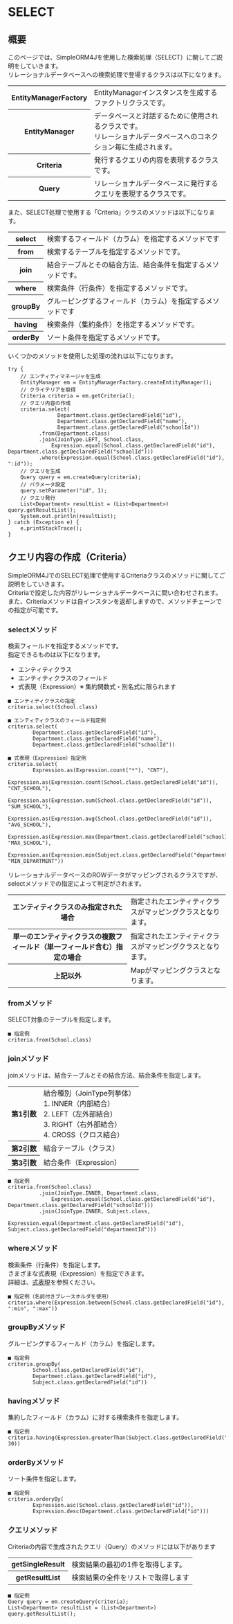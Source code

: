 # SELECT

## 概要
このページでは、SimpleORM4Jを使用した検索処理（SELECT）に関してご説明をしていきます。  
リレーショナルデータベースへの検索処理で登場するクラスは以下になります。

<table>
    <tr>
        <th>EntityManagerFactory</th>
        <td>EntityManagerインスタンスを生成するファクトリクラスです。</td>
    </tr>
    <tr>
        <th>EntityManager</th>
        <td>
            データベースと対話するために使用されるクラスです。<br />
            リレーショナルデータベースへのコネクション毎に生成されます。
        </td>
    </tr>
    <tr>
        <th>Criteria</th>
        <td>発行するクエリの内容を表現するクラスです。</td>
    </tr>
    <tr>
        <th>Query</th>
        <td>リレーショナルデータベースに発行するクエリを表現するクラスです。</td>
    </tr>
</table>

また、SELECT処理で使用する「Criteria」クラスのメソッドは以下になります。

<table>
    <tr>
        <th>select</th>
        <td>検索するフィールド（カラム）を指定するメソッドです</td>
    </tr>
    <tr>
        <th>from</th>
        <td>検索するテーブルを指定するメソッドです。</td>
    </tr>
    <tr>
        <th>join</th>
        <td>結合テーブルとその結合方法、結合条件を指定するメソッドです。</td>
    </tr>
    <tr>
        <th>where</th>
        <td>検索条件（行条件）を指定するメソッドです。</td>
    </tr>
    <tr>
        <th>groupBy</th>
        <td>グルーピングするフィールド（カラム）を指定するメソッドです</td>
    </tr>
    <tr>
        <th>having</th>
        <td>検索条件（集約条件）を指定するメソッドです。</td>
    </tr>
    <tr>
        <th>orderBy</th>
        <td>ソート条件を指定するメソッドです。</td>
    </tr>
</table>

いくつかのメソッドを使用した処理の流れは以下になります。

```
try {
	// エンティティマネージャを生成
	EntityManager em = EntityManagerFactory.createEntityManager();
	// クライテリアを取得
	Criteria criteria = em.getCriteria();
	// クエリ内容の作成
	criteria.select(
				Department.class.getDeclaredField("id"),
				Department.class.getDeclaredField("name"),
				Department.class.getDeclaredField("schoolId"))
		  .from(Department.class)
		  .join(JoinType.LEFT, School.class,
			  Expression.equal(School.class.getDeclaredField("id"), Department.class.getDeclaredField("schoolId")))
		  .where(Expression.equal(School.class.getDeclaredField("id"), ":id"));
	// クエリを生成
	Query query = em.createQuery(criteria);
	// パラメータ設定
	query.setParameter("id", 1);
	// クエリ発行
	List<Department> resultList = (List<Department>) query.getResultList();
	System.out.println(resultList);
} catch (Exception e) {
	e.printStackTrace();
}
```

## クエリ内容の作成（Criteria）
SimpleORM4JでのSELECT処理で使用するCriteriaクラスのメソッドに関してご説明をしていきます。  
Criteriaで設定した内容がリレーショナルデータベースに問い合わせされます。  
また、Criteriaメソッドは自インスタンを返却しますので、メソッドチェーンでの指定が可能です。

### selectメソッド
検索フィールドを指定するメソッドです。  
指定できるものは以下になります。

- エンティティクラス
- エンティティクラスのフィールド
- 式表現（Expression）※ 集約関数式・別名式に限られます

```
■ エンティティクラスの指定
criteria.select(School.class)
```
```
■ エンティティクラスのフィールド指定例
criteria.select(
		Department.class.getDeclaredField("id"),
		Department.class.getDeclaredField("name"),
		Department.class.getDeclaredField("schoolId"))
```
```
■ 式表現（Expression）指定例
criteria.select(
		Expression.as(Expression.count("*"), "CNT"),
		Expression.as(Expression.count(School.class.getDeclaredField("id")), "CNT_SCHOOL"),
		Expression.as(Expression.sum(School.class.getDeclaredField("id")), "SUM_SCHOOL"),
		Expression.as(Expression.avg(School.class.getDeclaredField("id")), "AVG_SCHOOL"),
		Expression.as(Expression.max(Department.class.getDeclaredField("schoolId")), "MAX_SCHOOL"),
		Expression.as(Expression.min(Subject.class.getDeclaredField("departmentId")), "MIN_DEPARTMENT"))
```

リレーショナルデータベースのROWデータがマッピングされるクラスですが、selectメソッドでの指定によって判定がされます。

<table>
    <tr>
        <th>エンティティクラスのみ指定された場合</th>
        <td>指定されたエンティティクラスがマッピングクラスとなります。</td>
    </tr>
    <tr>
        <th>単一のエンティティクラスの複数フィールド（単一フィールド含む）指定の場合</th>
        <td>指定されたエンティティクラスがマッピングクラスとなります。</td>
    </tr>
    <tr>
        <th>上記以外</th>
        <td>Mapがマッピングクラスとなります。</td>
    </tr>
</table>

### fromメソッド
SELECT対象のテーブルを指定します。

```
■ 指定例
criteria.from(School.class)
```

### joinメソッド
joinメソッドは、結合テーブルとその結合方法、結合条件を指定します。

<table>
    <tr>
        <th>第1引数</th>
        <td>
            結合種別（JoinType列挙体）<br />
            1. INNER（内部結合）<br />
            2. LEFT（左外部結合）<br />
            3. RIGHT（右外部結合）<br />
            4. CROSS（クロス結合）
        </td>
    </tr>
    <tr>
        <th>第2引数</th>
        <td>結合テーブル（クラス）</td>
    </tr>
    <tr>
        <th>第3引数</th>
        <td>結合条件（Expression）</td>
    </tr>
</table>

```
■ 指定例
criteria.from(School.class)
    	  .join(JoinType.INNER, Department.class,
			  Expression.equal(School.class.getDeclaredField("id"), Department.class.getDeclaredField("schoolId")))
    	  .join(JoinType.INNER, Subject.class,
			  Expression.equal(Department.class.getDeclaredField("id"), Subject.class.getDeclaredField("departmentId")))
```

### whereメソッド
検索条件（行条件）を指定します。  
さまざまな式表現（Expression）を指定できます。  
詳細は、[式表現]()を参照ください。

```
■ 指定例（名前付きブレースホルダを使用）
criteria.where(Expression.between(School.class.getDeclaredField("id"), ":min", ":max"))
```

### groupByメソッド
グルーピングするフィールド（カラム）を指定します。

```
■ 指定例
criteria.groupBy(
		School.class.getDeclaredField("id"),
		Department.class.getDeclaredField("id"),
		Subject.class.getDeclaredField("id"))
```

### havingメソッド
集約したフィールド（カラム）に対する検索条件を指定します。

```
■ 指定例
criteria.having(Expression.greaterThan(Subject.class.getDeclaredField("id"), 30))
```

### orderByメソッド
ソート条件を指定します。

```
■ 指定例
criteria.orderyBy(
		Expression.asc(School.class.getDeclaredField("id")),
		Expression.desc(Department.class.getDeclaredField("id")))
```

### クエリメソッド
Criteriaの内容で生成されたクエリ（Query）のメソッドには以下があります

<table>
    <tr>
        <th>getSingleResult</th>
        <td>検索結果の最初の1件を取得します。</td>
    </tr>
    <tr>
        <th>getResultList</th>
        <td>検索結果の全件をリストで取得します</td>
    </tr>
</table>

```
■ 指定例
Query query = em.createQuery(criteria);
List<Department> resultList = (List<Department>) query.getResultList();
```
